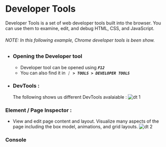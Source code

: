 # Developer Tools

Developer Tools is a set of web developer tools built into the browser. You can use them to examine, edit, and debug HTML, CSS, and JavaScript.

###### NOTE: In this following example, _Chrome_ developer tools is been show. 

* ### Opening the Developer tool
  * Developer tool can be opened using ***``` F12 ```***
  * You can also find it in ***```⋮ > TOOLS > DEVELOPER TOOLS```***

* ### DevTools :
  The following shows us different DevTools avalaiable : 
![dt 1](https://user-images.githubusercontent.com/45136496/77654083-968fb780-6f96-11ea-9c9d-17337a257819.png)

### Element / Page Inspector :
  * View and edit page content and layout. Visualize many aspects of the page including the box model, animations, and grid layouts.
![dt 2](https://developers.google.com/web/tools/chrome-devtools/images/panels/elements.png)


### Console 
